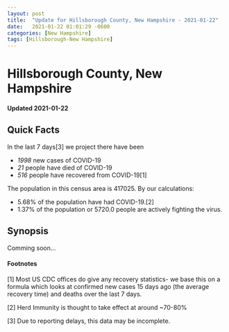 ```yaml
---
layout: post
title:  "Update for Hillsborough County, New Hampshire - 2021-01-22"
date:   2021-01-22 01:01:29 -0600
categories: [New Hampshire]
tags: [Hillsborough-New Hampshire]
---
```


# Hillsborough County, New Hampshire
#### Updated 2021-01-22

## Quick Facts

In the last 7 days[3] we project there have been
- *1998* new cases of COVID-19
- *21* people have died of COVID-19
- *516* people have recovered from COVID-19[1]

The population in this census area is 417025. By our calculations:
- 5.68% of the population have had COVID-19.[2]
- 1.37% of the population or 5720.0 people are actively fighting the virus.

## Synopsis

Comming soon...


#### Footnotes

[1] Most US CDC offices do give any recovery statistics- we base this on a formula which looks at confirmed new cases
15 days ago (the average recovery time) and deaths over the last 7 days.

[2] Herd Immunity is thought to take effect at around ~70-80%

[3] Due to reporting delays, this data may be incomplete.
 
    